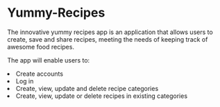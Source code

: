 # Yummy-Recipes
 The innovative yummy recipes app is an application that allows users  to create, save and share recipes, meeting the needs of keeping track of awesome food recipes.

The app will enable users to:
<li>Create accounts
<li>Log in
<li>Create, view, update and delete recipe categories
<li>Create, view, update or delete recipes in existing categories
